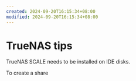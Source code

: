 ```yaml
---
created: 2024-09-20T16:15:34+08:00
modified: 2024-09-20T16:15:34+08:00
---
```


# TrueNAS tips

TrueNAS SCALE needs to be installed on IDE disks.

To create a  share
